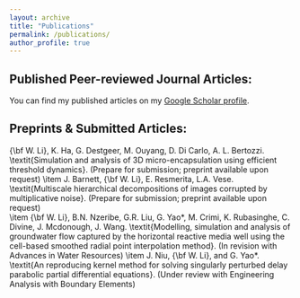```yaml
---
layout: archive
title: "Publications"
permalink: /publications/
author_profile: true
---
```


Published Peer-reviewed Journal Articles:
---------------
  You can find my published articles on my [Google Scholar profile](https://scholar.google.com/citations?user=X06t-FoAAAAJ&hl=en).
  
Preprints & Submitted Articles:
---------------
{\bf W. Li}, K. Ha, G. Destgeer, M. Ouyang, D. Di Carlo, A. L. Bertozzi. \textit{Simulation and analysis of 3D micro-encapsulation using efficient threshold dynamics}. (Prepare for submission; preprint available upon request) 
	\item J. Barnett, {\bf W. Li}, E. Resmerita, L.A. Vese. \textit{Multiscale hierarchical decompositions of images corrupted by
	multiplicative noise}. (Prepare for submission; preprint available upon request)  
	\item {\bf W. Li}, B.N. Nzeribe, G.R. Liu, G. Yao*, M. Crimi, K. Rubasinghe, C. Divine, J. Mcdonough, J. Wang. \textit{Modelling, simulation and analysis of groundwater flow captured by the horizontal reactive media well using the cell-based smoothed radial point interpolation method}. (In revision with Advances in Water Resources)
	\item J. Niu, {\bf W. Li}, and G. Yao*. \textit{An reproducing kernel method for solving singularly perturbed delay parabolic partial differential equations}. (Under review with Engineering Analysis with Boundary Elements)
  

